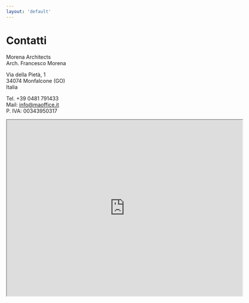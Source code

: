 ```yaml
---
layout: 'default'
---
```


# Contatti

Morena Architects \
Arch. Francesco Morena

Via della Pietà, 1 \
34074 Monfalcone (GO) \
Italia

Tel. +39 0481 791433 \
Mail: info@maoffice.it \
P. IVA: 00343950317

<iframe width="640" height="480" allow="fullscreen" src="https://maps.google.com/?cid=11905058789974441088&t=k&output=embed"></iframe>
